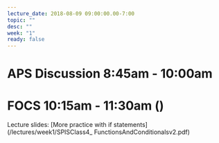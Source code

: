```yaml
---
lecture_date: 2018-08-09 09:00:00.00-7:00
topic: ""
desc: ""
week: "1"
ready: false
---
```



# APS Discussion 8:45am - 10:00am






# FOCS 10:15am - 11:30am ()

Lecture slides: [More practice with if statements](/lectures/week1/SPISClass4_ FunctionsAndConditionalsv2.pdf)

